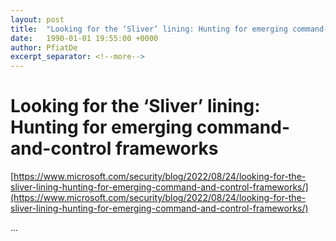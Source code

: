 ```yaml
---
layout: post
title:  "Looking for the ‘Sliver’ lining: Hunting for emerging command-and-control frameworks"
date:   1990-01-01 19:55:00 +0000
author: PfiatDe
excerpt_separator: <!--more-->
---
```


# Looking for the ‘Sliver’ lining: Hunting for emerging command-and-control frameworks

[https://www.microsoft.com/security/blog/2022/08/24/looking-for-the-sliver-lining-hunting-for-emerging-command-and-control-frameworks/](https://www.microsoft.com/security/blog/2022/08/24/looking-for-the-sliver-lining-hunting-for-emerging-command-and-control-frameworks/)

...
<!--more-->
